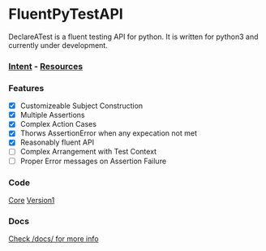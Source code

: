# FluentPyTestAPI

DeclareATest is a fluent testing API for python. It is written for python3 and currently under development.

### [Intent](/docs/intent.md) - [Resources](/docs/rsr.md)

### Features
- [X] Customizeable Subject Construction
- [X] Multiple Assertions
- [X] Complex Action Cases
- [X] Thorws AssertionError when any expecation not met
- [X] Reasonably fluent API
- [ ] Complex Arrangement with Test Context
- [ ] Proper Error messages on Assertion Failure

### Code
[Core](/DeclareATest/core/)
[Version1](/DeclareATest/v1/)

### Docs
[Check /docs/ for more info](/docs/)
